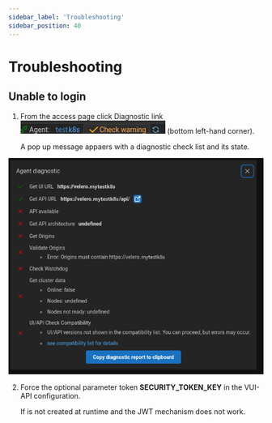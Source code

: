 ```yaml
---
sidebar_label: 'Troubleshooting'
sidebar_position: 40
---
```


# Troubleshooting


## Unable to login 

1. From the access page click Diagnostic link ![diagnostic-link](./assets/screenshots/32_diagnostic_link.png) (bottom left-hand corner). 

   A pop up message appaers with a diagnostic check list and its state.


![diagnostic](./assets/screenshots/33_diagnostic.png)

2. Force the optional parameter token **SECURITY_TOKEN_KEY** in the VUI-API configuration.
   
   If is not created at runtime and the JWT mechanism does not work.